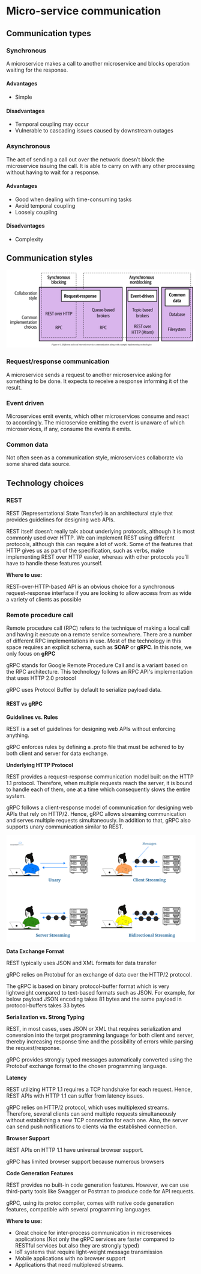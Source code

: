 # Micro-service communication

## Communication types

### Synchronous

A microservice makes a call to another microservice and blocks operation waiting for the response.

#### Advantages

- Simple

#### Disadvantages

- Temporal coupling may occur
- Vulnerable to cascading issues caused by downstream outages

### Asynchronous

The act of sending a call out over the network doesn’t block the microservice issuing the call. It is able to carry on with any other processing without having to wait for a response.

#### Advantages

- Good when dealing with time-consuming tasks
- Avoid temporal coupling
- Loosely coupling

#### Disadvantages

- Complexity

## Communication styles

![](../assets/images/distributed-system/microservice_communication_style.png)

### Request/response communication

A microservice sends a request to another microservice asking for something to be done. It expects to receive a response informing it of the result.

### Event driven

Microservices emit events, which other microservices consume and react to accordingly. The microservice emitting the event is unaware of which microservices, if any, consume the events it emits.

### Common data

Not often seen as a communication style, microservices collaborate via some shared data source.

## Technology choices

### REST

REST (Representational State Transfer) is an architectural style that provides guidelines for designing web APIs.

REST itself doesn’t really talk about underlying protocols, although it is most commonly used over HTTP.
We can implement REST using different protocols, although this can require a lot of work. Some of the features that HTTP gives us as part of the specification, such as verbs, make implementing REST over HTTP easier, whereas with other protocols you’ll have to handle these features yourself.

**Where to use:**

REST-over-HTTP-based API is an obvious choice for a synchronous request-response interface if you are looking to allow access from as wide a variety of clients as possible

### Remote procedure call

Remote procedure call (RPC) refers to the technique of making a local call and having it execute on a remote service somewhere. There are a number of different RPC implementations in use. Most of the technology in this space requires an explicit schema, such as **SOAP** or **gRPC**. In this note, we only focus on **gRPC**

gRPC stands for Google Remote Procedure Call and is a variant based on the RPC architecture. This technology follows an RPC API's implementation that uses HTTP 2.0 protocol

gRPC uses Protocol Buffer by default to serialize payload data.

#### REST vs gRPC

**Guidelines vs. Rules**

REST is a set of guidelines for designing web APIs without enforcing anything.

gRPC enforces rules by defining a .proto file that must be adhered to by both client and server for data exchange.

**Underlying HTTP Protocol**

REST provides a request-response communication model built on the HTTP 1.1 protocol. Therefore, when multiple requests reach the server, it is bound to handle each of them, one at a time which consequently slows the entire system.

gRPC follows a client-response model of communication for designing web APIs that rely on HTTP/2. Hence, gRPC allows streaming communication and serves multiple requests simultaneously. In addition to that, gRPC also supports unary communication similar to REST.

![](../assets/images/distributed-system/grpc_streamming_types.png)

**Data Exchange Format**

REST typically uses JSON and XML formats for data transfer

gRPC relies on Protobuf for an exchange of data over the HTTP/2 protocol.

The gRPC is based on binary protocol-buffer format which is very lightweight compared to text-based formats such as JSON.
For example, for below payload JSON encoding takes 81 bytes and the same payload in protocol-buffers takes 33 bytes

**Serialization vs. Strong Typing**

REST, in most cases, uses JSON or XML that requires serialization and conversion into the target programming language for both client and server, thereby increasing response time and the possibility of errors while parsing the request/response.

gRPC provides strongly typed messages automatically converted using the Protobuf exchange format to the chosen programming language.

**Latency**

REST utilizing HTTP 1.1 requires a TCP handshake for each request. Hence, REST APIs with HTTP 1.1 can suffer from latency issues.

gRPC relies on HTTP/2 protocol, which uses multiplexed streams. Therefore, several clients can send multiple requests simultaneously without establishing a new TCP connection for each one. Also, the server can send push notifications to clients via the established connection.

**Browser Support**

REST APIs on HTTP 1.1 have universal browser support.

gRPC has limited browser support because numerous browsers

**Code Generation Features**

REST provides no built-in code generation features. However, we can use third-party tools like Swagger or Postman to produce code for API requests.

gRPC, using its protoc compiler, comes with native code generation features, compatible with several programming languages.

**Where to use:**

- Great choice for inter-process communication in microservices applications (Not only the gRPC services are faster compared to RESTful services but also they are strongly typed)
- IoT systems that require light-weight message transmission
- Mobile applications with no browser support
- Applications that need multiplexed streams.
